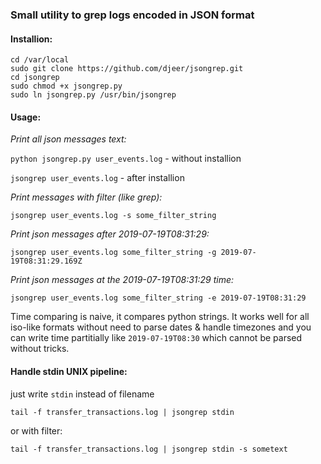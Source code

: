 ### Small utility to grep logs encoded in JSON format


#### Installion:
```
cd /var/local
sudo git clone https://github.com/djeer/jsongrep.git
cd jsongrep
sudo chmod +x jsongrep.py
sudo ln jsongrep.py /usr/bin/jsongrep
```


#### Usage:

_Print all json messages text:_

`python jsongrep.py user_events.log` - without installion
 
`jsongrep user_events.log` - after installion


_Print messages with filter (like grep):_

`jsongrep user_events.log -s some_filter_string`

_Print json messages after 2019-07-19T08:31:29:_

`jsongrep user_events.log some_filter_string -g 2019-07-19T08:31:29.169Z `

_Print json messages at the 2019-07-19T08:31:29 time:_

`jsongrep user_events.log some_filter_string -e 2019-07-19T08:31:29 `


Time comparing is naive, it compares python strings. It works well for all iso-like formats without need to parse dates & handle timezones and you can write time partitially like `2019-07-19T08:30` which cannot be parsed without tricks.  

#### Handle stdin UNIX pipeline:

just write `stdin` instead of filename

`tail -f transfer_transactions.log | jsongrep stdin`

or with filter:

`tail -f transfer_transactions.log | jsongrep stdin -s sometext`

